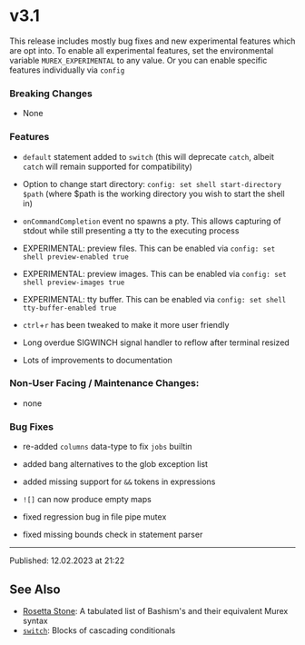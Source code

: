 # v3.1

This release includes mostly bug fixes and new experimental features which are opt into. To enable all experimental features, set the environmental variable `MUREX_EXPERIMENTAL` to any value. Or you can enable specific features individually via `config`

### Breaking Changes

* None

### Features

* `default` statement added to `switch` (this will deprecate `catch`, albeit `catch` will remain supported for compatibility)

* Option to change start directory: `config: set shell start-directory $path` (where $path is the working directory you wish to start the shell in)

* `onCommandCompletion` event no spawns a pty. This allows capturing of stdout while still presenting a tty to the executing process

* EXPERIMENTAL: preview files. This can be enabled via `config: set shell preview-enabled true`

* EXPERIMENTAL: preview images. This can be enabled via `config: set shell preview-images true`

* EXPERIMENTAL: tty buffer. This can be enabled via `config: set shell tty-buffer-enabled true`

* `ctrl`+`r` has been tweaked to make it more user friendly

* Long overdue SIGWINCH signal handler to reflow after terminal resized

* Lots of improvements to documentation

### Non-User Facing / Maintenance Changes:

* none

### Bug Fixes

* re-added `columns` data-type to fix `jobs` builtin

* added bang alternatives to the glob exception list

* added missing support for `&&` tokens in expressions

* `![]` can now produce empty maps

* fixed regression bug in file pipe mutex

* fixed missing bounds check in statement parser

<hr>

Published: 12.02.2023 at 21:22

## See Also

* [Rosetta Stone](../user-guide/rosetta-stone.md):
  A tabulated list of Bashism's and their equivalent Murex syntax
* [`switch`](../commands/switch.md):
  Blocks of cascading conditionals